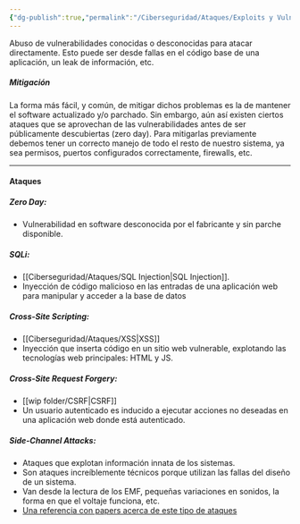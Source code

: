 ```yaml
---
{"dg-publish":true,"permalink":"/Ciberseguridad/Ataques/Exploits y Vulnerabilidades/"}
---
```


Abuso de vulnerabilidades conocidas o desconocidas para atacar directamente. Esto puede ser desde fallas en el código base de una aplicación, un leak de información, etc.

##### **Mitigación**
La forma más fácil, y común, de mitigar dichos problemas es la de mantener el software actualizado y/o parchado. Sin embargo, aún así existen ciertos ataques que se aprovechan de las vulnerabilidades antes de ser públicamente descubiertas (zero day).
Para mitigarlas previamente debemos tener un correcto manejo de todo el resto de nuestro sistema, ya sea permisos, puertos configurados correctamente, firewalls, etc.

---
#### **Ataques** 

##### **Zero Day:**
- Vulnerabilidad en software desconocida por el fabricante y sin parche disponible.
##### **SQLi:**
- [[Ciberseguridad/Ataques/SQL Injection\|SQL Injection]].
- Inyección de código malicioso en las entradas de una aplicación web para manipular y acceder a la base de datos
##### **Cross-Site Scripting:**
- [[Ciberseguridad/Ataques/XSS\|XSS]]
- Inyección que inserta código en un sitio web vulnerable, explotando las tecnologías web principales: HTML y JS.
##### **Cross-Site Request Forgery:**
- [[wip folder/CSRF\|CSRF]]
- Un usuario autenticado es inducido a ejecutar acciones no deseadas en una aplicación web donde está autenticado.
##### **Side-Channel Attacks:**
- Ataques que explotan información innata de los sistemas.
- Son ataques increíblemente técnicos porque utilizan las fallas del diseño de un sistema.
- Van desde la lectura de los EMF, pequeñas variaciones en sonidos, la forma en que el voltaje funciona, etc.
- <a href="https://www.comparitech.com/blog/information-security/side-channel-attack/">Una referencia con papers acerca de este tipo de ataques</a>